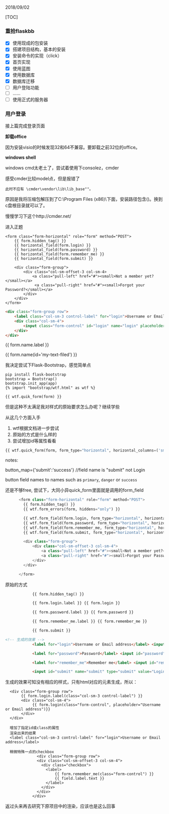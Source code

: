 2018/09/02

[TOC]

### 重拾flaskbb

- [x] 使用现成的包安装
- [x] 搭建项目结构，基本的安装
- [x] 安装命令的实现（click）
- [x] 首页实现
- [x] 使用蓝图
- [x] 使用数据库
- [x] 数据库迁移
- [ ] 用户登陆功能
- [ ] ......
- [ ] 使用正式的服务器

### 用户登录

接上篇完成登录页面

**卸载office**

因为安装visio的时候发现32和64不兼容。要卸载之前32位的office。



**windows shell**

windows cmd太老土了，尝试着使用下consolez，cmder

感受cmder比较model点，但是报错了

```
此时不应有 \cmder\vendor\lib\lib_base""。
```

原因是我将压缩包解压到了C:\Program Files (x86)\下面，安装路径包含()。换到c盘根目录就可以了。

慢慢学习下这个http://cmder.net/



进入正题

```
<form class="form-horizontal" role="form" method="POST">
	{{ form.hidden_tag() }}
	{{ horizontal_field(form.login) }}
	{{ horizontal_field(form.password) }}
	{{ horizontal_field(form.remember_me) }}
	{{ horizontal_field(form.submit) }}
	
	<div class="form-group">
		<div class="col-sm-offset-3 col-sm-4>
			<a class="pull-left" href="#"><small>Not a member yet?</small></a>
             <a class="pull-right" href="#"><small>Forgot your Password?</small></a>
		</div>
	</div>
</form>
```



```html
<div class="form-group row">
    <label class="col-sm-3 control-label" for="login">Username or Email address</label>
	<div class="col-sm-4">
        <input class="form-control" id="login" name="login" placeholder="Username or Email address" required="required" type="text" value="">
    </div>	
</div>
```

{{ form.name.label }}

{{ form.name(id='my-text-filed') }}

我决定尝试下Flask-Bootstrap，感觉简单点

```
pip install flask-bootstrap
bootstrap = Bootstrap()
bootstrap.init_app(app)
{% import "bootstrap/wtf.html" as wtf %}

{{ wtf.quik_form(form) }}
```

但是这种不太满足我对样式的原始要求怎么办呢？继续学些

从这几个方面入手

1. wtf根据文档进一步尝试
2. 原始的方式是什么样的
3. 尝试增加id等属性看看

```python
{{ wtf.quick_form(form, form_type="horizontal", horizontal_columns=('sm', 3, 4), button_map={'submit':'success'}) }}
```

notes: 

button_map={'submit':'success'}  //field name is "submit" not Login

button field names to names such as `primary`, `danger` or `success` 

还是不够free, 尝试下，大同小异quick_form里面就是调用的form_field

```python
      <form class="form-horizontal" role="form" method="POST">
        {{ form.hidden_tag() }}
        {{ wtf.form_errors(form, hiddens="only") }}

        {{ wtf.form_field(form.login, form_type="horizontal", horizontal_columns=('sm', 3, 4)) }}
        {{ wtf.form_field(form.password, form_type="horizontal", horizontal_columns=('sm', 3, 4)) }}
        {{ wtf.form_field(form.remember_me, form_type="horizontal", horizontal_columns=('sm', 3, 4)) }}
        {{ wtf.form_field(form.submit, form_type="horizontal", horizontal_columns=('sm', 3, 4), button_map={'submit':'success'}) }}

        <div class="form-group">
            <div class="col-sm-offset-3 col-sm-4">
                <a class="pull-left" href="#"><small>Not a member yet?</small></a>
                <a class="pull-right" href="#"><small>Forgot your Password?</small></a>
            </div>
        </div>

      </form>
```



原始的方式

```html
			{{ form.hidden_tag() }}

            {{ form.login.label }} {{ form.login }}

            {{ form.password.label }} {{ form.password }}

            {{ form.remember_me.label }} {{ form.remember_me }}

            {{ form.submit }}

<!-- 生成的效果 -->
			<label for="login">Username or Email address</label> <input id="login" name="login" required type="text" value="">

            <label for="password">Password</label> <input id="password" name="password" required type="password" value="">

            <label for="remember_me">Remember me</label> <input id="remember_me" name="remember_me" type="checkbox" value="y">

            <input id="submit" name="submit" type="submit" value="Login">
```

生成的效果可知没有相应的样式，只有html对应的元素生成，所以：

```
  <div class="form-group row">
       {{ form.login.label(class="col-sm-3 control-label") }}
       <div class="col-sm-4">
            {{ form.login(class="form-control", placeholder="Username or Email address")}}
       </div>
  </div>
  
  增加了指定id或class的属性
  渲染出来的结果
  <label class="col-sm-3 control-label" for="login">Username or Email address</label>
  
  稍微特殊一点的checkbox
              <div class="form-group row">
              <div class="col-sm-offset-3 col-sm-4">
                <div class="checkbox">
                  <label>
                      {{ form.remember_me(class="form-control") }}
                      {{ field.label.text }}
                  </label>
                </div>
              </div>
            </div>
```

返过头来再去研究下原项目中的渲染，应该也是这么回事
















